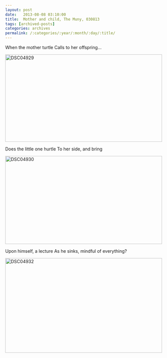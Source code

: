 ```yaml
---
layout: post
date:	2013-08-08 03:10:00
title:  Mother and child, The Muny, 030813
tags: [archived-posts]
categories: archives
permalink: /:categories/:year/:month/:day/:title/
---
```

When the mother turtle
Calls to her offspring...


<a href="http://www.flickr.com/photos/86494503@N00/9431804102/" title="DSC04929 by mohandep, on Flickr"><img src="http://farm4.staticflickr.com/3724/9431804102_f5214962ec.jpg" width="500" height="279" alt="DSC04929"></a>

Does the little one hurtle
To her side, and bring


<a href="http://www.flickr.com/photos/86494503@N00/9431803910/" title="DSC04930 by mohandep, on Flickr"><img src="http://farm6.staticflickr.com/5550/9431803910_e95d97796f.jpg" width="500" height="281" alt="DSC04930"></a>

Upon himself, a lecture
As he sinks, mindful of everything?

<a href="http://www.flickr.com/photos/86494503@N00/9429035295/" title="DSC04932 by mohandep, on Flickr"><img src="http://farm8.staticflickr.com/7383/9429035295_da9b9b061b.jpg" width="500" height="302" alt="DSC04932"></a>

